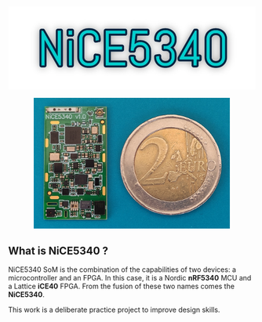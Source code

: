 <p align="center">
<img src="https://github.com/ProDesLab/NiCE5340_V1.0-SoM/blob/main/Media/NiCE5340%20header%20logo%20w.jpg" width="600">
</p>
<p align="center">
<img src="https://github.com/ProDesLab/NiCE5340_V1.0-SoM/blob/main/Media/1714388781094.jpg" width="400">
</p>

## What is NiCE5340 ?
NiCE5340 SoM is the combination of the capabilities of two devices: a microcontroller and an FPGA.
In this case, it is a Nordic **nRF5340** MCU and a Lattice **iCE40** FPGA. From the fusion of these two names comes the **NiCE5340**.

This work is a deliberate practice project to improve design skills.
